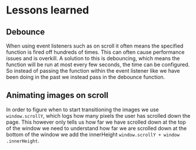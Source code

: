 # Lessons learned

## Debounce

When using event listeners such as on scroll it often means the specified  function is fired off hundreds of times. This can often cause performance issues and is overkill. A solution to this is debouncing, which means the function will be run at most every few seconds, the time can be configured. So instead of passing the function within the event listener like we have been doing in the past we instead pass in the debounce function.

## Animating images on scroll

In order to figure when to start transitioning the images we use `window.scrollY`, which logs how many pixels the user has scrolled down the page. This however only tells us how far we have scrolled down at the top of the window we need to understand how far we are scrolled down at the bottom of the window we add the innerHeight `window.scrollY + window .innerHeight`.
